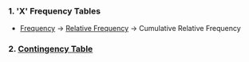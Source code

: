 ### 1. 'X' Frequency Tables
- [Frequency](https://github.com/WANG-JIAYIs/Sample-Code-for-BT1101/blob/main/%5BSC%5D-Descriptive-Analytics/%5BSC%5D-Data-Tabulation-and-Frequencies/%5BM%5D-Frequency-Table.md#frequency-table) &#8594; [Relative Frequency](https://github.com/WANG-JIAYIs/Sample-Code-for-BT1101/blob/main/%5BSC%5D-Descriptive-Analytics/%5BSC%5D-Data-Tabulation-and-Frequencies/%5BM%5D-Frequency-Table.md#relative-frequency-table) &#8594; Cumulative Relative Frequency
### 2. [Contingency Table]([SC]-Descriptive-Analytics/[SC]-Data-Tabulation-and-Frequencies/[M]-Contingency-Table.md)

